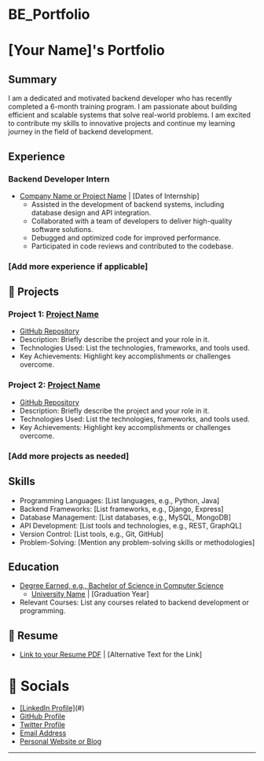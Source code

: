 # BE_Portfolio

# [Your Name]'s Portfolio

## Summary

I am a dedicated and motivated backend developer who has recently completed a 6-month training program. I am passionate about building efficient and scalable systems that solve real-world problems. I am excited to contribute my skills to innovative projects and continue my learning journey in the field of backend development.

## Experience

### Backend Developer Intern
- [Company Name or Project Name](#) | [Dates of Internship]
  - Assisted in the development of backend systems, including database design and API integration.
  - Collaborated with a team of developers to deliver high-quality software solutions.
  - Debugged and optimized code for improved performance.
  - Participated in code reviews and contributed to the codebase.

### [Add more experience if applicable]

## 🚀 Projects

### Project 1: [Project Name](#)
- [GitHub Repository](#)
- Description: Briefly describe the project and your role in it.
- Technologies Used: List the technologies, frameworks, and tools used.
- Key Achievements: Highlight key accomplishments or challenges overcome.

### Project 2: [Project Name](#)
- [GitHub Repository](#)
- Description: Briefly describe the project and your role in it.
- Technologies Used: List the technologies, frameworks, and tools used.
- Key Achievements: Highlight key accomplishments or challenges overcome.

### [Add more projects as needed]

## Skills

- Programming Languages: [List languages, e.g., Python, Java]
- Backend Frameworks: [List frameworks, e.g., Django, Express]
- Database Management: [List databases, e.g., MySQL, MongoDB]
- API Development: [List tools and technologies, e.g., REST, GraphQL]
- Version Control: [List tools, e.g., Git, GitHub]
- Problem-Solving: [Mention any problem-solving skills or methodologies]

## Education

- [Degree Earned, e.g., Bachelor of Science in Computer Science](#)
  - [University Name](#) | [Graduation Year]
- Relevant Courses: List any courses related to backend development or programming.

## 📄 Resume

- [Link to your Resume PDF](#) | [Alternative Text for the Link]

# 💌 Socials

- [[LinkedIn Profile]](https://www.linkedin.com/in/victoria-7/)(#)
- [GitHub Profile](#)
- [Twitter Profile](#)
- [Email Address](#)
- [Personal Website or Blog](#)

---
